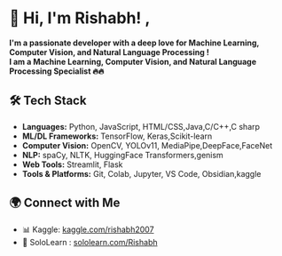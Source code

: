 
# 👋 Hi, I'm Rishabh!  , <br/>
**I'm a passionate developer with a deep love for **Machine Learning**, **Computer Vision**, and **Natural Language Processing** !** <br />
**I am a **Machine Learning**, **Computer Vision**, and **Natural Language Processing** Specialist 🔥🔥**

## 🛠️ Tech Stack

- **Languages:** Python, JavaScript, HTML/CSS,Java,C/C++,C sharp
- **ML/DL Frameworks:** TensorFlow, Keras,Scikit-learn
- **Computer Vision:** OpenCV, YOLOv11, MediaPipe,DeepFace,FaceNet
- **NLP:** spaCy, NLTK, HuggingFace Transformers,genism
- **Web Tools:** Streamlit, Flask
- **Tools & Platforms:** Git, Colab, Jupyter, VS Code, Obsidian,kaggle 

## 🌍 Connect with Me

- 📊 Kaggle: [kaggle.com/rishabh2007](https://www.kaggle.com/rishabh2007)
- 🔗 SoloLearn : [sololearn.com/Rishabh](https://www.sololearn.com/en/profile/17395211)

